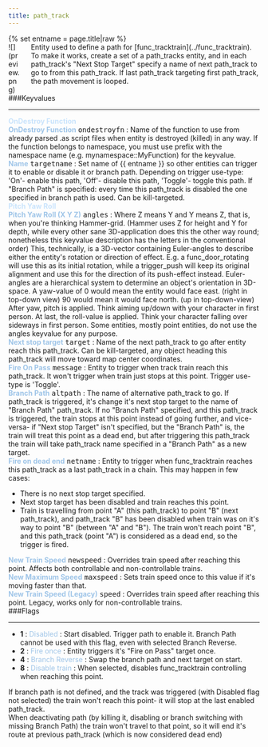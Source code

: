 ```yaml
---
title: path_track
---
```

<div>{% set entname = page.title|raw %}</div>
<div class="container previewimg">
<div class="columns">
<div class="imagepadding column col-auto" markdown="1">![](preview.png)</div>
<div class="column entityentry" markdown="1">Entity used to define a path for [func_tracktrain](../func_tracktrain). To make it works, create a set of a path_tracks entity, and in each path_track's "Next Stop Target" specify a name of next path_track to go to from this path_track. If last path_track targeting first path_track, the path movement is looped.</div>
</div>
</div>
###Keyvalues
<hr>
<div class="accordion entityentry">
<input type="checkbox" id="accordion-1" name="accordion-checkbox" hidden>
<label class="accordion-header" for="accordion-1">
<span style="color:#cae4fc;"><b>OnDestroy Function</b></span>
<i class="icon icon-arrow-right mr-1"></i>
</label>
<div class="accordion-body entgroup">
<div class="entityentry" markdown="1">
<span style="color:#9fc5e8;"><b>OnDestroy Function</b></span> <kbd  class="tooltip" data-tooltip="string">ondestroyfn</kbd> :
Name of the function to use from already parsed .as script files when entity is destroyed (killed) in any way. If the function belongs to namespace, you must use prefix with the namespace name (e.g. mynamespace::MyFunction) for the keyvalue.
</div>
</div>
</div>
<div class="entityentry" markdown="1">
<span style="color:#9fc5e8;"><b>Name</b></span> <kbd  class="tooltip" data-tooltip="target_source">targetname</kbd> :
Set name of {{ entname }} so other entities can trigger it to enable or disable it or branch path. Depending on trigger use-type: 'On'- enable this path, 'Off'- disable this path, 'Toggle'- toggle this path. If "Branch Path" is specified: every time this path_track is disabled the one specified in branch path is used. Can be kill-targeted.
</div>
<div class="accordion entityentry">
<input type="checkbox" id="accordion-2" name="accordion-checkbox" hidden>
<label class="accordion-header" for="accordion-2">
<span style="color:#cae4fc;"><b>Pitch Yaw Roll</b></span>
<i class="icon icon-arrow-right mr-1"></i>
</label>
<div class="accordion-body entgroup">
<div class="entityentry" markdown="1">
<span style="color:#9fc5e8;"><b>Pitch Yaw Roll (X Y Z)</b></span> <kbd  class="tooltip" data-tooltip="string">angles</kbd> :
Where Z means Y and Y means Z, that is, when you're thinking Hammer-grid. (Hammer uses Z for height and Y for depth, while every other sane 3D-application does this the other way round; nonetheless this keyvalue description has the letters in the conventional order) This, technically, is a 3D-vector containing Euler-angles to describe either the entity's rotation or direction of effect. E.g. a func_door_rotating will use this as its initial rotation, while a trigger_push will keep its original alignment and use this for the direction of its push-effect instead. Euler-angles are a hierarchical system to determine an object's orientation in 3D-space. A yaw-value of 0 would mean the entity would face east. (right in top-down view) 90 would mean it would face north. (up in top-down-view) After yaw, pitch is applied. Think aiming up/down with your character in first person. At last, the roll-value is applied. Think your character falling over sideways in first person. Some entities, mostly point entities, do not use the angles keyvalue for any purpose.
</div>
</div>
</div>
<div class="entityentry" markdown="1">
<span style="color:#9fc5e8;"><b>Next stop target</b></span> <kbd  class="tooltip" data-tooltip="target_destination">target</kbd> :
Name of the next path_track to go after entity reach this path_track. Can be kill-targeted, any object heading this path_track will move toward map center coordinates.
</div>
<div class="entityentry" markdown="1">
<span style="color:#9fc5e8;"><b>Fire On Pass</b></span> <kbd  class="tooltip" data-tooltip="target_destination">message</kbd> :
Entity to trigger when track train reach this path_track. It won't trigger when train just stops at this point. Trigger use-type is 'Toggle'.
</div>
<div class="entityentry" markdown="1">
<span style="color:#9fc5e8;"><b>Branch Path</b></span> <kbd  class="tooltip" data-tooltip="target_destination">altpath</kbd> :
The name of alternative path_track to go. If path_track is triggered, it's change it's next stop target to the name of "Branch Path" path_track. If no "Branch Path" specified, and this path_track is triggered, the train stops at this point instead of going further, and vice-versa- if "Next stop Target" isn't specified, but the "Branch Path" is, the train will treat this point as a dead end, but after triggering this path_track the train will take path_track name specified in a "Branch Path" as a new target.
</div>
<div class="entityentry" markdown="1">
<span style="color:#9fc5e8;"><b>Fire on dead end</b></span> <kbd  class="tooltip" data-tooltip="target_destination">netname</kbd> :
Entity to trigger when func_tracktrain reaches this path_track as a last path_track in a chain. This may happen in few cases:<ul><li>There is no next stop target specified.</li><li>Next stop target has been disabled and train reaches this point.</li><li>Train is travelling from point "A" (this path_track) to point "B" (next path_track), and path_track "B" has been disabled when train was on it's way to point "B" (between "A" and "B"). The train won't reach point "B", and this path_track (point "A") is considered as a dead end, so the trigger is fired.</li></ul>
</div>
<div class="entityentry" markdown="1">
<span style="color:#9fc5e8;"><b>New Train Speed</b></span> <kbd  class="tooltip" data-tooltip="integer">newspeed</kbd> :
Overrides train speed after reaching this point. Affects both controllable and non-controllable trains.
</div>
<div class="entityentry" markdown="1">
<span style="color:#9fc5e8;"><b>New Maximum Speed</b></span> <kbd  class="tooltip" data-tooltip="integer">maxspeed</kbd> :
Sets train speed once to this value if it's moving faster than that.
</div>
<div class="entityentry" markdown="1">
<span style="color:#9fc5e8;"><b>New Train Speed (Legacy)</b></span> <kbd  class="tooltip" data-tooltip="integer">speed</kbd> :
Overrides train speed after reaching this point. Legacy, works only for non-controllable trains.
</div>
###Flags
<hr>
<div class="entityflags">
<ul>
<li class="imagepadding" markdown="1"><b>1</b> : <span style="color:#9fc5e8;">Disabled</span> : Start disabled. Trigger path to enable it. Branch Path cannot be used with this flag, even with selected Branch Reverse.</li>
<li class="imagepadding" markdown="1"><b>2</b> : <span style="color:#9fc5e8;">Fire once</span> : Entity triggers it's "Fire on Pass" target once.</li>
<li class="imagepadding" markdown="1"><b>4</b> : <span style="color:#9fc5e8;">Branch Reverse</span> : Swap the branch path and next target on start.</li>
<li class="imagepadding" markdown="1"><b>8</b> : <span style="color:#9fc5e8;">Disable train</span> : When selected, disables func_tracktrain controlling when reaching this point.</li>
</ul>
</div>
<div class="notices blue" markdown="1">If branch path is not defined, and the track was triggered (with Disabled flag not selected) the train won't reach this point- it will stop at the last enabled path_track.</div>
<div class="notices blue" markdown="1">When deactivating path (by killing it, disabling or branch switching with missing Branch Path) the train won't travel to that point, so it will end it's route at previous path_track (which is now considered dead end)</div>
